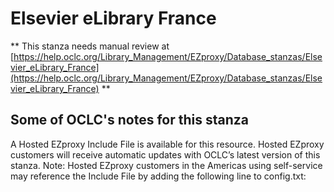 # Elsevier eLibrary France
** This stanza needs manual review at [https://help.oclc.org/Library_Management/EZproxy/Database_stanzas/Elsevier_eLibrary_France](https://help.oclc.org/Library_Management/EZproxy/Database_stanzas/Elsevier_eLibrary_France) **

## Some of OCLC's notes for this stanza

A Hosted EZproxy Include File is available for this resource. Hosted EZproxy customers will receive automatic updates with OCLC&rsquo;s latest version of this stanza. Note: Hosted EZproxy customers in the Americas using self-service may reference the Include File by adding the following line to config.txt:

&nbsp;

